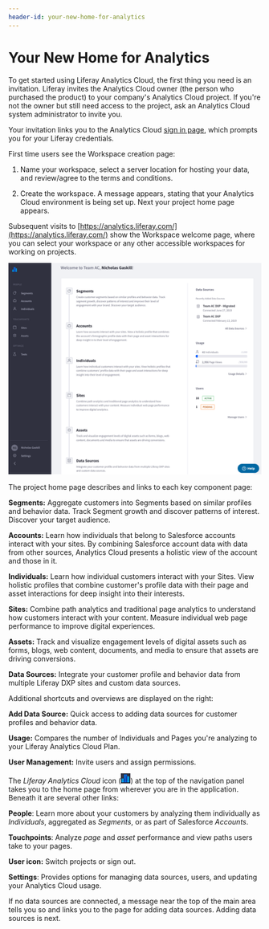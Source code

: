 ```yaml
---
header-id: your-new-home-for-analytics
---
```


# Your New Home for Analytics

To get started using Liferay Analytics Cloud, the first thing you need is an
invitation. Liferay invites the Analytics Cloud owner (the person who purchased
the product) to your company's Analytics Cloud project. If you're not the owner
but still need access to the project, ask an Analytics Cloud system
administrator to invite you.

Your invitation links you to the Analytics Cloud
[sign in page](https://analytics.liferay.com/),
which prompts you for your Liferay credentials.

First time users see the Workspace creation page: 

1.  Name your workspace, select a server location for hosting your data, and
    review/agree to the terms and conditions. 
    
2.  Create the workspace. A message appears, stating that your Analytics Cloud
    environment is being set up. Next your project home page appears. 

Subsequent visits to
[https://analytics.liferay.com/](https://analytics.liferay.com/)
show the Workspace welcome page, where you can select your workspace or
any other accessible workspaces for working on projects. 

![Figure 1: Your project's home page welcomes you to all Analytics Cloud offers.](../../images/home-page-initial.png)

The project home page describes and links to each key component page:

**Segments:** Aggregate customers into Segments based on similar profiles and
behavior data. Track Segment growth and discover patterns of interest. Discover
your target audience.

**Accounts:** Learn how individuals that belong to Salesforce accounts interact 
with your sites. By combining Salesforce account data with data from other 
sources, Analytics Cloud presents a holistic view of the account and those in 
it. 

**Individuals:** Learn how individual customers interact with your Sites. View
holistic profiles that combine customer's profile data with their page and asset
interactions for deep insight into their interests. 

**Sites:** Combine path analytics and traditional page analytics to understand
how customers interact with your content. Measure individual web page
performance to improve digital experiences. 

**Assets:** Track and visualize engagement levels of digital assets such as
forms, blogs, web content, documents, and media to ensure that assets are
driving conversions. 

**Data Sources:** Integrate your customer profile and behavior data from
multiple Liferay DXP sites and custom data sources. 

Additional shortcuts and overviews are displayed on the right:

**Add Data Source:** Quick access to adding data sources for customer profiles
and behavior data. 

**Usage:** Compares the number of Individuals and Pages you're analyzing to your
Liferay Analytics Cloud Plan. 

**User Management:** Invite users and assign permissions. 

The *Liferay Analytics Cloud* icon 
(![Liferay Analytics Cloud](../../images/icon-analytics-cloud.png)) at the top
of the navigation panel takes you to the home page from wherever you are in the
application. Beneath it are several other links:

**People**: Learn more about your customers by analyzing them individually as 
*Individuals*, aggregated as *Segments*, or as part of Salesforce *Accounts*. 

**Touchpoints**: Analyze *page* and *asset* performance and view paths users 
take to your pages. 

**User icon:** Switch projects or sign out. 

**Settings**: Provides options for managing data sources, users, and updating
your Analytics Cloud usage. 

If no data sources are connected, a message near the top of the main area tells
you so and links you to the page for adding data sources. Adding data sources is
next. 
